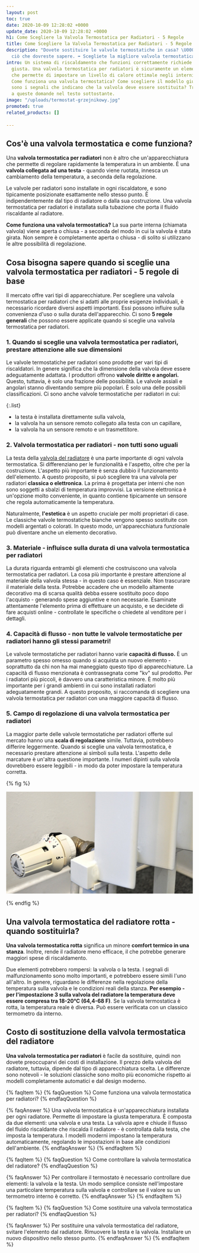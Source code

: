 ```yaml
---
layout: post
toc: true
date: 2020-10-09 12:28:02 +0000
update_date: 2020-10-09 12:28:02 +0000
h1: Come Scegliere la Valvola Termostatica per Radiatori - 5 Regole
title: Come Scegliere la Valvola Termostatica per Radiatori - 5 Regole
description: "Dovete sostituire le valvole termostatiche in casa? \U0001F3E0 Verificate
  ciò che dovreste sapere. ➡️ Scegliete la migliore valvola termostatica per radiatori."
intro: Un sistema di riscaldamento che funzioni correttamente richiede l'attrezzatura
  giusta. Una valvola termostatica per radiatori è sicuramente un elemento essenziale
  che permette di impostare un livello di calore ottimale negli interni delle case.
  Come funziona una valvola termostatica? Come scegliere il modello giusto? Quali
  sono i segnali che indicano che la valvola deve essere sostituita? Trovate le risposte
  a queste domande nel testo sottostante.
image: "/uploads/termostat-grzejnikowy.jpg"
promoted: true
related_products: []

---
```

## Cos'è una valvola termostatica e come funziona?

Una **valvola termostatica per radiatori** non è altro che un'apparecchiatura che permette di regolare rapidamente la temperatura in un ambiente. È una **valvola collegata ad una testa** - quando viene ruotata, innesca un cambiamento della temperatura, a seconda della regolazione.

Le valvole per radiatori sono installate in ogni riscaldatore, e sono tipicamente posizionate esattamente nello stesso punto. È indipendentemente dal tipo di radiatore o dalla sua costruzione. Una valvola termostatica per radiatori è installata sulla tubazione che porta il fluido riscaldante al radiatore.

**Come funziona una valvola termostatica?** La sua parte interna (chiamata valvola) viene aperta o chiusa - a seconda del modo in cui la valvola è stata girata. Non sempre è completamente aperta o chiusa - di solito si utilizzano le altre possibilità di regolazione.

## Cosa bisogna sapere quando si sceglie una valvola termostatica per radiatori - 5 regole di base

Il mercato offre vari tipi di apparecchiature. Per scegliere una valvola termostatica per radiatori che si adatti alle proprie esigenze individuali, è necessario ricordare diversi aspetti importanti. Essi possono influire sulla convenienza d'uso o sulla durata dell'apparecchio. Ci sono **5 regole generali** che possono essere applicate quando si sceglie una valvola termostatica per radiatori.

### 1. Quando si sceglie una valvola termostatica per radiatori, prestare attenzione alle sue dimensioni

Le valvole termostatiche per radiatori sono prodotte per vari tipi di riscaldatori. In genere significa che la dimensione della valvola deve essere adeguatamente adattata. I produttori offrono **valvole diritte e angolari.** Questo, tuttavia, è solo una frazione delle possibilità. Le valvole assiali e angolari stanno diventando sempre più popolari. È solo una delle possibili classificazioni. Ci sono anche valvole termostatiche per radiatori in cui:

{:.list}

* la testa è installata direttamente sulla valvola,
* la valvola ha un sensore remoto collegato alla testa con un capillare,
* la valvola ha un sensore remoto e un trasmettitore.

### 2. Valvola termostatica per radiatori - non tutti sono uguali

La testa della [valvola del radiatore](https://millto.com/it/prodotti/valvola-del-radiatore.html) è una parte importante di ogni valvola termostatica. Si differenziano per le funzionalità e l'aspetto, oltre che per la costruzione. L'aspetto più importante è senza dubbio il funzionamento dell'elemento. A questo proposito, si può scegliere tra una valvola per radiatori **classica o elettronica**. La prima è progettata per interni che non sono soggetti a sbalzi di temperatura improvvisi. La versione elettronica è un'opzione molto conveniente, in quanto contiene tipicamente un sensore che regola automaticamente la temperatura.

Naturalmente, **l'estetica** è un aspetto cruciale per molti proprietari di case. Le classiche valvole termostatiche bianche vengono spesso sostituite con modelli argentati o colorati. In questo modo, un'apparecchiatura funzionale può diventare anche un elemento decorativo.

### 3. Materiale - influisce sulla durata di una valvola termostatica per radiatori

La durata riguarda entrambi gli elementi che costruiscono una valvola termostatica per radiatori. La cosa più importante è prestare attenzione al materiale della valvola stessa - in questo caso è essenziale. Non trascurare il materiale della testa. Potrebbe accadere che un modello altamente decorativo ma di scarsa qualità debba essere sostituito poco dopo l'acquisto - generando spese aggiuntive e non necessarie. Esaminate attentamente l'elemento prima di effettuare un acquisto, e se decidete di fare acquisti online - controllate le specifiche o chiedete al venditore per i dettagli.

### 4. Capacità di flusso - non tutte le valvole termostatiche per radiatori hanno gli stessi parametri!

Le valvole termostatiche per radiatori hanno varie **capacità di flusso.** È un parametro spesso omesso quando si acquista un nuovo elemento - soprattutto da chi non ha mai maneggiato questo tipo di apparecchiature. La capacità di flusso menzionata è contrassegnata come "kv" sul prodotto. Per i radiatori più piccoli, è davvero una caratteristica minore. È molto più importante per i grandi ambienti in cui sono installati radiatori adeguatamente grandi. A questo proposito, si raccomanda di scegliere una valvola termostatica per radiatori con una maggiore capacità di flusso.

### 5. Campo di regolazione di una valvola termostatica per radiatori

La maggior parte delle valvole termostatiche per radiatori offerte sul mercato hanno una **scala di regolazione** simile. Tuttavia, potrebbero differire leggermente. Quando si sceglie una valvola termostatica, è necessario prestare attenzione ai simboli sulla testa. L'aspetto delle marcature è un'altra questione importante. I numeri dipinti sulla valvola dovrebbero essere leggibili - in modo da poter impostare la temperatura corretta.

{% fig %}

![Campo di regolazione di una valvola termostatica per radiatori](/uploads/termostat-grzejnikowy-1.jpg "Campo di regolazione di una valvola termostatica per radiatori")

{% endfig %}

## Una valvola termostatica del radiatore rotta - quando sostituirla?

**Una valvola termostatica rotta** significa un minore **comfort termico in una stanza**. Inoltre, rende il radiatore meno efficace, il che potrebbe generare maggiori spese di riscaldamento.

Due elementi potrebbero rompersi: la valvola o la testa. I segnali di malfunzionamento sono molto importanti, e potrebbero essere simili l'uno all'altro. In genere, riguardano le differenze nella regolazione della temperatura sulla valvola e le condizioni reali della stanza. **Per esempio - per l'impostazione 3 sulla valvola del radiatore la temperatura deve essere compresa tra 18-20°C (64,4-68 F)**. Se la valvola termostatica è rotta, la temperatura reale è diversa. Può essere verificata con un classico termometro da interno.

## Costo di sostituzione della valvola termostatica del radiatore

**Una valvola termostatica per radiatori** è facile da sostituire, quindi non dovete preoccuparvi dei costi di installazione. Il prezzo della valvola del radiatore, tuttavia, dipende dal tipo di apparecchiatura scelta. Le differenze sono notevoli - le soluzioni classiche sono molto più economiche rispetto ai modelli completamente automatici e dal design moderno.

{% faqItem %}
{% faqQuestion %}
Come funziona una valvola termostatica per radiatori?
{% endfaqQuestion %}

{% faqAnswer %}
Una valvola termostatica è un'apparecchiatura installata per ogni radiatore. Permette di impostare la giusta temperatura. È composta da due elementi: una valvola e una testa. La valvola apre e chiude il flusso del fluido riscaldante che riscalda il radiatore - è controllata dalla testa, che imposta la temperatura. I modelli moderni impostano la temperatura automaticamente, regolando le impostazioni in base alle condizioni dell'ambiente.
{% endfaqAnswer %}
{% endfaqItem %}

{% faqItem %}
{% faqQuestion %}
Come controllare la valvola termostatica del radiatore?
{% endfaqQuestion %}

{% faqAnswer %}
Per controllare il termostato è necessario controllare due elementi: la valvola e la testa. Un modo semplice consiste nell'impostare una particolare temperatura sulla valvola e controllare se il valore su un termometro interno è corretto.
{% endfaqAnswer %}
{% endfaqItem %}

{% faqItem %}
{% faqQuestion %}
Come sostituire una valvola termostatica per radiatori?
{% endfaqQuestion %}

{% faqAnswer %}
Per sostituire una valvola termostatica del radiatore, svitare l'elemento dal radiatore. Rimuovere la testa e la valvola. Installare un nuovo dispositivo nello stesso punto.
{% endfaqAnswer %}
{% endfaqItem %}